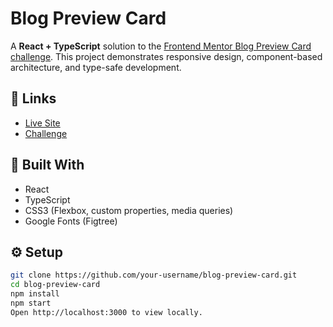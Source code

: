 # Blog Preview Card

A **React + TypeScript** solution to the [Frontend Mentor Blog Preview Card challenge](https://www.frontendmentor.io/challenges/blog-preview-card-ckPaj01IcS). This project demonstrates responsive design, component-based architecture, and type-safe development.

## 🔗 Links

- [Live Site](https://blog-preview-card-two-bice.vercel.app)
- [Challenge](https://www.frontendmentor.io/challenges/blog-preview-card-ckPaj01IcS)

## 🧱 Built With

- React
- TypeScript
- CSS3 (Flexbox, custom properties, media queries)
- Google Fonts (Figtree)

## ⚙️ Setup

```bash
git clone https://github.com/your-username/blog-preview-card.git
cd blog-preview-card
npm install
npm start
Open http://localhost:3000 to view locally.
```
